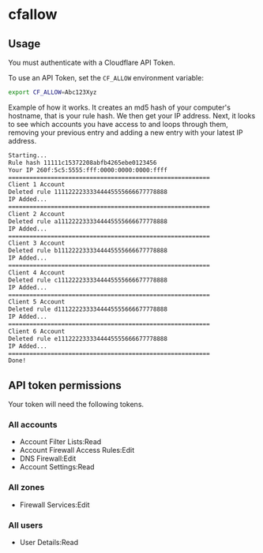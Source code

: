 # cfallow

## Usage

You must authenticate with a Cloudflare API Token.

To use an API Token, set the `CF_ALLOW` environment variable:

```bash
export CF_ALLOW=Abc123Xyz
```

Example of how it works. It creates an md5 hash of your computer's hostname,
that is your rule hash. We then get your IP address. Next, it looks to see
which accounts you have access to and loops through them, removing your
previous entry and adding a new entry with your latest IP address.

```bash
Starting...
Rule hash 11111c15372208abfb4265ebe0123456
Your IP 260f:5c5:5555:fff:0000:0000:0000:ffff
=========================================================
Client 1 Account
Deleted rule 11112222333344445555666677778888
IP Added...
=========================================================
Client 2 Account
Deleted rule a1112222333344445555666677778888
IP Added...
=========================================================
Client 3 Account
Deleted rule b1112222333344445555666677778888
IP Added...
=========================================================
Client 4 Account
Deleted rule c1112222333344445555666677778888
IP Added...
=========================================================
Client 5 Account
Deleted rule d1112222333344445555666677778888
IP Added...
=========================================================
Client 6 Account
Deleted rule e1112222333344445555666677778888
IP Added...
=========================================================
Done!
```

## API token permissions

Your token will need the following tokens.

### All accounts

* Account Filter Lists:Read
* Account Firewall Access Rules:Edit
* DNS Firewall:Edit
* Account Settings:Read

### All zones

* Firewall Services:Edit

### All users

* User Details:Read
